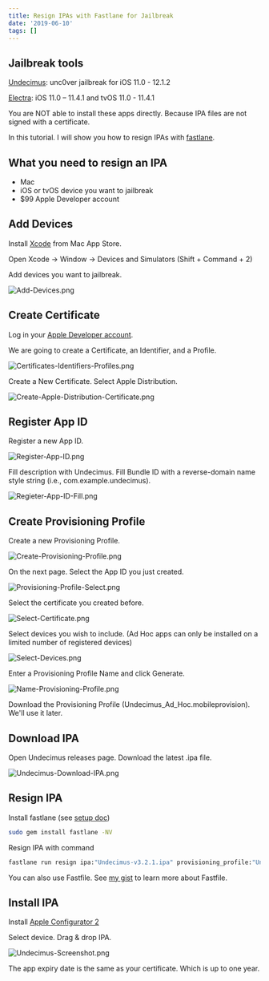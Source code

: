 ```yaml
---
title: Resign IPAs with Fastlane for Jailbreak
date: '2019-06-10'
tags: []
---
```


## Jailbreak tools

[Undecimus](https://github.com/pwn20wndstuff/Undecimus): unc0ver jailbreak for iOS 11.0 - 12.1.2

[Electra](https://coolstar.org/electra/): iOS 11.0 – 11.4.1 and tvOS 11.0 - 11.4.1

You are NOT able to install these apps directly. Because IPA files are not signed with a certificate.

In this tutorial. I will show you how to resign IPAs with [fastlane](https://fastlane.tools).

## What you need to resign an IPA

- Mac
- iOS or tvOS device you want to jailbreak
- $99 Apple Developer account

## Add Devices

Install [Xcode](https://itunes.apple.com/jp/app/xcode/id497799835) from Mac App Store.

Open Xcode -> Window -> Devices and Simulators (Shift + Command + 2)

Add devices you want to jailbreak.

![Add-Devices.png](/static/images/Add-Devices.png)

## Create Certificate

Log in your [Apple Developer account](https://developer.apple.com/).

We are going to create a Certificate, an Identifier, and a Profile.

![Certificates-Identifiers-Profiles.png](/static/images/Certificates-Identifiers-Profiles.png)

Create a New Certificate. Select Apple Distribution.

![Create-Apple-Distribution-Certificate.png](/static/images/Create-Apple-Distribution-Certificate.png)

## Register App ID

Register a new App ID.

![Register-App-ID.png](/static/images/Register-App-ID.png)

Fill description with Undecimus. Fill Bundle ID with a reverse-domain name style string (i.e., com.example.undecimus).

![Regieter-App-ID-Fill.png](/static/images/Regieter-App-ID-Fill.png)

## Create Provisioning Profile

Create a new Provisioning Profile.

![Create-Provisioning-Profile.png](/static/images/Create-Provisioning-Profile.png)

On the next page. Select the App ID you just created.

![Provisioning-Profile-Select.png](/static/images/Provisioning-Profile-Select.png)

Select the certificate you created before.

![Select-Certificate.png](/static/images/Select-Certificate.png)

Select devices you wish to include. (Ad Hoc apps can only be installed on a limited number of registered devices)

![Select-Devices.png](/static/images/Select-Devices.png)

Enter a Provisioning Profile Name and click Generate.

![Name-Provisioning-Profile.png](/static/images/Name-Provisioning-Profile.png)

Download the Provisioning Profile (Undecimus_Ad_Hoc.mobileprovision). We'll use it later.

## Download IPA

Open Undecimus releases page. Download the latest .ipa file.

![Undecimus-Download-IPA.png](/static/images/Undecimus-Download-IPA.png)

## Resign IPA

Install fastlane (see [setup doc](https://docs.fastlane.tools/getting-started/ios/setup/))

```sh
sudo gem install fastlane -NV
```

Resign IPA with command

```sh
fastlane run resign ipa:"Undecimus-v3.2.1.ipa" provisioning_profile:"Undecimus_Ad_Hoc.mobileprovision"
```

You can also use Fastfile. See [my gist](https://gist.github.com/HackingGate/88535a1a9ceba076539ccb3c9340108b) to learn more about Fastfile.

## Install IPA

Install [Apple Configurator 2](https://itunes.apple.com/jp/app/apple-configurator-2/id1037126344)

Select device. Drag & drop IPA.

![Undecimus-Screenshot.png](/static/images/Undecimus-Screenshot.png)

The app expiry date is the same as your certificate. Which is up to one year.

